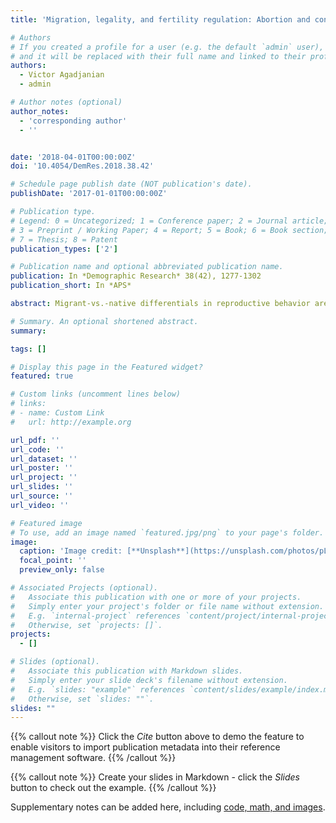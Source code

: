 ```yaml
---
title: 'Migration, legality, and fertility regulation: Abortion and contraception among migrants and natives in Russia'

# Authors
# If you created a profile for a user (e.g. the default `admin` user), write the username (folder name) here
# and it will be replaced with their full name and linked to their profile.
authors:
  - Victor Agadjanian
  - admin

# Author notes (optional)
author_notes:
  - 'corresponding author'
  - ''


date: '2018-04-01T00:00:00Z'
doi: '10.4054/DemRes.2018.38.42'

# Schedule page publish date (NOT publication's date).
publishDate: '2017-01-01T00:00:00Z'

# Publication type.
# Legend: 0 = Uncategorized; 1 = Conference paper; 2 = Journal article;
# 3 = Preprint / Working Paper; 4 = Report; 5 = Book; 6 = Book section;
# 7 = Thesis; 8 = Patent
publication_types: ['2']

# Publication name and optional abbreviated publication name.
publication: In *Demographic Research* 38(42), 1277-1302
publication_short: In *APS*

abstract: Migrant-vs.-native differentials in reproductive behavior are typically examined through the prism of socioeconomic and cultural constraints that characterize the migration process and experiences. However, the literature seldom factors in migrant legal status because necessary data is rarely available. The study seeks to fill this important gap by looking at variations in induced abortion and contraceptive use not only between migrants and nonmigrants but also among migrants of different legal statuses in the Russian Federation. We use unique survey data collected in urban Russia from Central Asian working migrant women of different legal statuses – regularized vs. irregular – as well as their native counterparts. Binomial and multinomial logistic regressions are fitted to model abortion experience and current contraceptive use and method choice. The results point to higher overall use of abortion among natives, but also to significant differences between migrants with regularized and irregular legal statuses. With respect to contraception, while no variation in overall use between migrants and natives or between migrants of different legal statuses is detected, instructive migrant-vs.-native differences in method choice emerge. The findings underscore the importance of migrants’ legal status, along with their other characteristics, for a better understanding of their reproductive behavior and for more effective corresponding policies. The study offers pioneering insights into the intersection of migration, legality, and fertility in contemporary Russia and contributes to the cross-national scholarship on migration and reproductive behavior and health.

# Summary. An optional shortened abstract.
summary: 

tags: []

# Display this page in the Featured widget?
featured: true

# Custom links (uncomment lines below)
# links:
# - name: Custom Link
#   url: http://example.org

url_pdf: ''
url_code: ''
url_dataset: ''
url_poster: ''
url_project: ''
url_slides: ''
url_source: ''
url_video: ''

# Featured image
# To use, add an image named `featured.jpg/png` to your page's folder.
image:
  caption: 'Image credit: [**Unsplash**](https://unsplash.com/photos/pLCdAaMFLTE)'
  focal_point: ''
  preview_only: false

# Associated Projects (optional).
#   Associate this publication with one or more of your projects.
#   Simply enter your project's folder or file name without extension.
#   E.g. `internal-project` references `content/project/internal-project/index.md`.
#   Otherwise, set `projects: []`.
projects:
  - []

# Slides (optional).
#   Associate this publication with Markdown slides.
#   Simply enter your slide deck's filename without extension.
#   E.g. `slides: "example"` references `content/slides/example/index.md`.
#   Otherwise, set `slides: ""`.
slides: ""
---
```


{{% callout note %}}
Click the _Cite_ button above to demo the feature to enable visitors to import publication metadata into their reference management software.
{{% /callout %}}

{{% callout note %}}
Create your slides in Markdown - click the _Slides_ button to check out the example.
{{% /callout %}}

Supplementary notes can be added here, including [code, math, and images](https://wowchemy.com/docs/writing-markdown-latex/).
